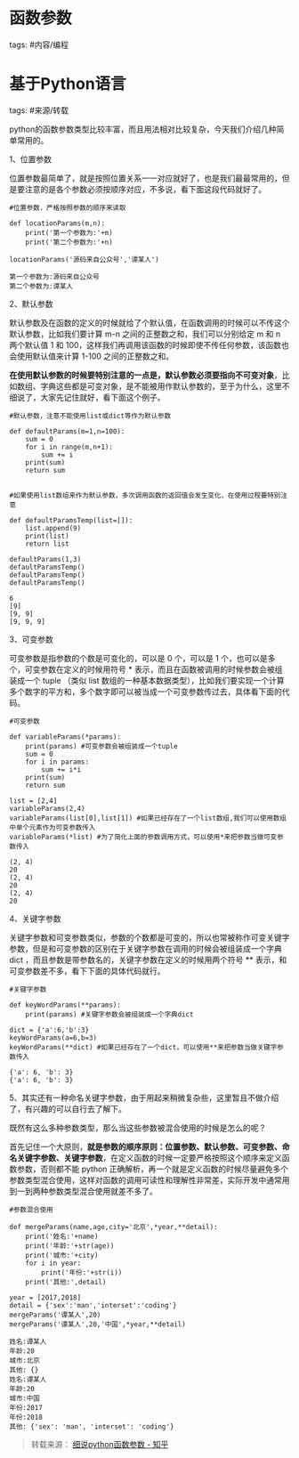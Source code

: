 函数参数
=====

tags: #内容/编程 


# 基于Python语言



tags: #来源/转载 

python的函数参数类型比较丰富，而且用法相对比较复杂，今天我们介绍几种简单常用的。

  

1、位置参数

位置参数最简单了，就是按照位置关系一一对应就好了，也是我们最最常用的，但是要注意的是各个参数必须按顺序对应，不多说，看下面这段代码就好了。

```text
#位置参数，严格按照参数的顺序来读取

def locationParams(m,n):
    print('第一个参数为:'+m)
    print('第二个参数为:'+n)

locationParams('源码来自公众号','谭某人')
```

  

```text
第一个参数为:源码来自公众号
第二个参数为:谭某人
```

  

2、默认参数

默认参数及在函数的定义的时候就给了个默认值，在函数调用的时候可以不传这个默认参数，比如我们要计算 m-n 之间的正整数之和，我们可以分别给定 m 和 n 两个默认值 1 和 100，这样我们再调用该函数的时候即使不传任何参数，该函数也会使用默认值来计算 1-100 之间的正整数之和。

**在使用默认参数的时候要特别注意的一点是，默认参数必须要指向不可变对象**，比如数组、字典这些都是可变对象，是不能被用作默认参数的，至于为什么，这里不细说了，大家先记住就好，看下面这个例子。

```text
#默认参数，注意不能使用list或dict等作为默认参数

def defaultParams(m=1,n=100):
    sum = 0
    for i in range(m,n+1):
        sum += i
    print(sum)
    return sum


#如果使用list数组来作为默认参数，多次调用函数的返回值会发生变化，在使用过程要特别注意

def defaultParamsTemp(list=[]):
    list.append(9)
    print(list)
    return list

defaultParams(1,3)
defaultParamsTemp()
defaultParamsTemp()
defaultParamsTemp()
```

  

```text
6
[9]
[9, 9]
[9, 9, 9]
```

  

3、可变参数

可变参数是指参数的个数是可变化的，可以是 0 个，可以是 1 个，也可以是多个，可变参数在定义的时候用符号 * 表示，而且在函数被调用的时候参数会被组装成一个 tuple （类似 list 数组的一种基本数据类型），比如我们要实现一个计算多个数字的平方和，多个数字即可以被当成一个可变参数传过去，具体看下面的代码。

```text
#可变参数

def variableParams(*params):
    print(params) #可变参数会被组装成一个tuple
    sum = 0
    for i in params:
        sum += i*i
    print(sum)
    return sum

list = [2,4]
variableParams(2,4)
variableParams(list[0],list[1]) #如果已经存在了一个list数组,我们可以使用数组中单个元素作为可变参数传入
variableParams(*list) #为了简化上面的参数调用方式，可以使用*来把参数当做可变参数传入
```

  

```text
(2, 4)
20
(2, 4)
20
(2, 4)
20
```

  

4、关键字参数

关键字参数和可变参数类似，参数的个数都是可变的，所以也常被称作可变关键字参数，但是和可变参数的区别在于关键字参数在调用的时候会被组装成一个字典 dict ，而且参数是带参数名的，关键字参数在定义的时候用两个符号 ** 表示，和可变参数差不多，看下下面的具体代码就行。

```text
#关键字参数

def keyWordParams(**params):
    print(params) #关键字参数会被组装成一个字典dict   

dict = {'a':6,'b':3}
keyWordParams(a=6,b=3)
keyWordParams(**dict) #如果已经存在了一个dict，可以使用**来把参数当做关键字参数传入
```

  

```text
{'a': 6, 'b': 3}
{'a': 6, 'b': 3}
```

  

5、其实还有一种命名关键字参数，由于用起来稍微复杂些，这里暂且不做介绍了，有兴趣的可以自行去了解下。

既然有这么多种参数类型，那么当这些参数被混合使用的时候是怎么的呢？

首先记住一个大原则，**就是参数的顺序原则：位置参数、默认参数、可变参数、命名关键字参数、关键字参数**，在定义函数的时候一定要严格按照这个顺序来定义函数参数，否则都不能 python 正确解析，再一个就是定义函数的时候尽量避免多个参数类型混合使用，这样对函数的调用可读性和理解性非常差，实际开发中通常用到一到两种参数类型混合使用就差不多了。

```text
#参数混合使用

def mergeParams(name,age,city='北京',*year,**detail):
    print('姓名:'+name)
    print('年龄:'+str(age))
    print('城市:'+city)
    for i in year:
        print('年份:'+str(i))
    print('其他:',detail)

year = [2017,2018]
detail = {'sex':'man','interset':'coding'}
mergeParams('谭某人',20)
mergeParams('谭某人',20,'中国',*year,**detail)
```

  

```text
姓名:谭某人
年龄:20
城市:北京
其他: {}
姓名:谭某人
年龄:20
城市:中国
年份:2017
年份:2018
其他: {'sex': 'man', 'interset': 'coding'}
```

> 转载来源：
[细说python函数参数 - 知乎](https://zhuanlan.zhihu.com/p/52489800)